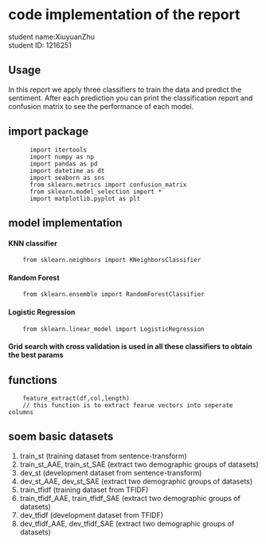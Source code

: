 # code implementation of the report

student name:XiuyuanZhu \
student ID: 1216251


## Usage
In this report we apply three classifiers to train the data and predict the sentiment. After each prediction you can print the classification report and confusion matrix to see the performance of each model.

## import package
          import itertools
          import numpy as np
          import pandas as pd
          import datetime as dt
          import seaborn as sns
          from sklearn.metrics import confusion_matrix
          from sklearn.model_selection import *
          import matplotlib.pyplot as plt

## model implementation
#### KNN classifier
        from sklearn.neighbors import KNeighborsClassifier 
#### Random Forest
        from sklearn.ensemble import RandomForestClassifier
#### Logistic Regression
        from sklearn.linear_model import LogisticRegression
#### Grid search with cross validation is used in all these classifiers to obtain the best params

## functions
        feature_extract(df,col,length)
        // this function is to extract fearue vectors into seperate columns
        
## soem basic datasets
1. train_st (training dataset from sentence-transform)
2. train_st_AAE, train_st_SAE (extract two demographic groups of datasets)
3. dev_st (development dataset from sentence-transform)
4. dev_st_AAE, dev_st_SAE (extract two demographic groups of datasets)
5. train_tfidf (training dataset from TFIDF)
6. train_tfidf_AAE, train_tfidf_SAE (extract two demographic groups of datasets)
7. dev_tfidf (development dataset from TFIDF)
8. dev_tfidf_AAE, dev_tfidf_SAE (extract two demographic groups of datasets)
